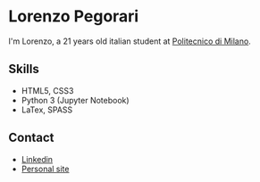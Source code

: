 # Lorenzo Pegorari
I'm Lorenzo, a 21 years old italian student at [Politecnico di Milano](https://www.polimi.it/).
## Skills
- HTML5, CSS3
- Python 3 (Jupyter Notebook)
- LaTex, SPASS
## Contact
- [Linkedin](https://linkedin.com/in/lorenzopegorari)
- [Personal site](https://lorenzopegorari.github.io/)
